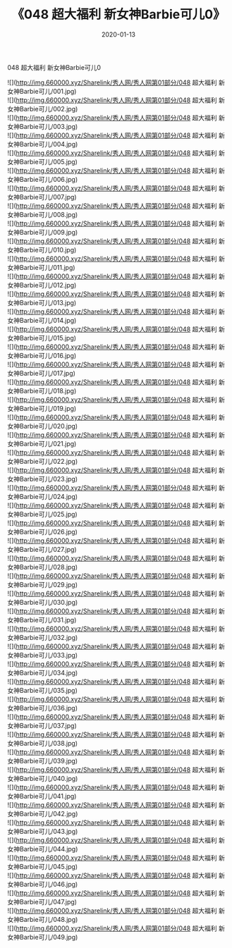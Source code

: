 ﻿---
layout: post
title:  《048 超大福利 新女神Barbie可儿0》
date:   2020-01-13
img: http://img.660000.xyz/Sharelink/秀人网/秀人网第01部分/048 超大福利 新女神Barbie可儿0/000.jpg
categories: [美女, 清纯, 唯美]
---

048 超大福利 新女神Barbie可儿0

  ![](http://img.660000.xyz/Sharelink/秀人网/秀人网第01部分/048 超大福利 新女神Barbie可儿/001.jpg) <br> ![](http://img.660000.xyz/Sharelink/秀人网/秀人网第01部分/048 超大福利 新女神Barbie可儿/002.jpg) <br> ![](http://img.660000.xyz/Sharelink/秀人网/秀人网第01部分/048 超大福利 新女神Barbie可儿/003.jpg) <br> ![](http://img.660000.xyz/Sharelink/秀人网/秀人网第01部分/048 超大福利 新女神Barbie可儿/004.jpg) <br> ![](http://img.660000.xyz/Sharelink/秀人网/秀人网第01部分/048 超大福利 新女神Barbie可儿/005.jpg) <br> ![](http://img.660000.xyz/Sharelink/秀人网/秀人网第01部分/048 超大福利 新女神Barbie可儿/006.jpg) <br> ![](http://img.660000.xyz/Sharelink/秀人网/秀人网第01部分/048 超大福利 新女神Barbie可儿/007.jpg) <br> ![](http://img.660000.xyz/Sharelink/秀人网/秀人网第01部分/048 超大福利 新女神Barbie可儿/008.jpg) <br> ![](http://img.660000.xyz/Sharelink/秀人网/秀人网第01部分/048 超大福利 新女神Barbie可儿/009.jpg) <br> ![](http://img.660000.xyz/Sharelink/秀人网/秀人网第01部分/048 超大福利 新女神Barbie可儿/010.jpg) <br> ![](http://img.660000.xyz/Sharelink/秀人网/秀人网第01部分/048 超大福利 新女神Barbie可儿/011.jpg) <br> ![](http://img.660000.xyz/Sharelink/秀人网/秀人网第01部分/048 超大福利 新女神Barbie可儿/012.jpg) <br> ![](http://img.660000.xyz/Sharelink/秀人网/秀人网第01部分/048 超大福利 新女神Barbie可儿/013.jpg) <br> ![](http://img.660000.xyz/Sharelink/秀人网/秀人网第01部分/048 超大福利 新女神Barbie可儿/014.jpg) <br> ![](http://img.660000.xyz/Sharelink/秀人网/秀人网第01部分/048 超大福利 新女神Barbie可儿/015.jpg) <br> ![](http://img.660000.xyz/Sharelink/秀人网/秀人网第01部分/048 超大福利 新女神Barbie可儿/016.jpg) <br> ![](http://img.660000.xyz/Sharelink/秀人网/秀人网第01部分/048 超大福利 新女神Barbie可儿/017.jpg) <br> ![](http://img.660000.xyz/Sharelink/秀人网/秀人网第01部分/048 超大福利 新女神Barbie可儿/018.jpg) <br> ![](http://img.660000.xyz/Sharelink/秀人网/秀人网第01部分/048 超大福利 新女神Barbie可儿/019.jpg) <br> ![](http://img.660000.xyz/Sharelink/秀人网/秀人网第01部分/048 超大福利 新女神Barbie可儿/020.jpg) <br> ![](http://img.660000.xyz/Sharelink/秀人网/秀人网第01部分/048 超大福利 新女神Barbie可儿/021.jpg) <br> ![](http://img.660000.xyz/Sharelink/秀人网/秀人网第01部分/048 超大福利 新女神Barbie可儿/022.jpg) <br> ![](http://img.660000.xyz/Sharelink/秀人网/秀人网第01部分/048 超大福利 新女神Barbie可儿/023.jpg) <br> ![](http://img.660000.xyz/Sharelink/秀人网/秀人网第01部分/048 超大福利 新女神Barbie可儿/024.jpg) <br> ![](http://img.660000.xyz/Sharelink/秀人网/秀人网第01部分/048 超大福利 新女神Barbie可儿/025.jpg) <br> ![](http://img.660000.xyz/Sharelink/秀人网/秀人网第01部分/048 超大福利 新女神Barbie可儿/026.jpg) <br> ![](http://img.660000.xyz/Sharelink/秀人网/秀人网第01部分/048 超大福利 新女神Barbie可儿/027.jpg) <br> ![](http://img.660000.xyz/Sharelink/秀人网/秀人网第01部分/048 超大福利 新女神Barbie可儿/028.jpg) <br> ![](http://img.660000.xyz/Sharelink/秀人网/秀人网第01部分/048 超大福利 新女神Barbie可儿/029.jpg) <br> ![](http://img.660000.xyz/Sharelink/秀人网/秀人网第01部分/048 超大福利 新女神Barbie可儿/030.jpg) <br> ![](http://img.660000.xyz/Sharelink/秀人网/秀人网第01部分/048 超大福利 新女神Barbie可儿/031.jpg) <br> ![](http://img.660000.xyz/Sharelink/秀人网/秀人网第01部分/048 超大福利 新女神Barbie可儿/032.jpg) <br> ![](http://img.660000.xyz/Sharelink/秀人网/秀人网第01部分/048 超大福利 新女神Barbie可儿/033.jpg) <br> ![](http://img.660000.xyz/Sharelink/秀人网/秀人网第01部分/048 超大福利 新女神Barbie可儿/034.jpg) <br> ![](http://img.660000.xyz/Sharelink/秀人网/秀人网第01部分/048 超大福利 新女神Barbie可儿/035.jpg) <br> ![](http://img.660000.xyz/Sharelink/秀人网/秀人网第01部分/048 超大福利 新女神Barbie可儿/036.jpg) <br> ![](http://img.660000.xyz/Sharelink/秀人网/秀人网第01部分/048 超大福利 新女神Barbie可儿/037.jpg) <br> ![](http://img.660000.xyz/Sharelink/秀人网/秀人网第01部分/048 超大福利 新女神Barbie可儿/038.jpg) <br> ![](http://img.660000.xyz/Sharelink/秀人网/秀人网第01部分/048 超大福利 新女神Barbie可儿/039.jpg) <br> ![](http://img.660000.xyz/Sharelink/秀人网/秀人网第01部分/048 超大福利 新女神Barbie可儿/040.jpg) <br> ![](http://img.660000.xyz/Sharelink/秀人网/秀人网第01部分/048 超大福利 新女神Barbie可儿/041.jpg) <br> ![](http://img.660000.xyz/Sharelink/秀人网/秀人网第01部分/048 超大福利 新女神Barbie可儿/042.jpg) <br> ![](http://img.660000.xyz/Sharelink/秀人网/秀人网第01部分/048 超大福利 新女神Barbie可儿/043.jpg) <br> ![](http://img.660000.xyz/Sharelink/秀人网/秀人网第01部分/048 超大福利 新女神Barbie可儿/044.jpg) <br> ![](http://img.660000.xyz/Sharelink/秀人网/秀人网第01部分/048 超大福利 新女神Barbie可儿/045.jpg) <br> ![](http://img.660000.xyz/Sharelink/秀人网/秀人网第01部分/048 超大福利 新女神Barbie可儿/046.jpg) <br> ![](http://img.660000.xyz/Sharelink/秀人网/秀人网第01部分/048 超大福利 新女神Barbie可儿/047.jpg) <br> ![](http://img.660000.xyz/Sharelink/秀人网/秀人网第01部分/048 超大福利 新女神Barbie可儿/048.jpg) <br> ![](http://img.660000.xyz/Sharelink/秀人网/秀人网第01部分/048 超大福利 新女神Barbie可儿/049.jpg) <br>